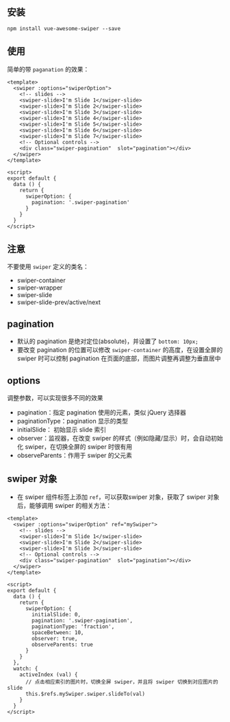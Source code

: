 ## 安装

```shell
npm install vue-awesome-swiper --save
```


## 使用

简单的带 `paganation` 的效果：

```vue
<template>
  <swiper :options="swiperOption">
    <!-- slides -->
    <swiper-slide>I'm Slide 1</swiper-slide>
    <swiper-slide>I'm Slide 2</swiper-slide>
    <swiper-slide>I'm Slide 3</swiper-slide>
    <swiper-slide>I'm Slide 4</swiper-slide>
    <swiper-slide>I'm Slide 5</swiper-slide>
    <swiper-slide>I'm Slide 6</swiper-slide>
    <swiper-slide>I'm Slide 7</swiper-slide>
    <!-- Optional controls -->
    <div class="swiper-pagination"  slot="pagination"></div>
  </swiper>
</template>

<script>
export default {
  data () {
    return {
      swiperOption: {
        pagination: '.swiper-pagination'
      }
    }
  }
</script>
```



## 注意

不要使用 `swiper` 定义的类名：

+ swiper-container
+ swiper-wrapper
+ swiper-slide
+ swiper-slide-prev/active/next



## pagination

+ 默认的 pagination 是绝对定位(absolute)，并设置了 `bottom: 10px;`
+ 要改变 pagination 的位置可以修改 `swiper-container` 的高度，在设置全屏的 swiper 时可以控制 pagination 在页面的底部，而图片调整再调整为垂直居中



##  options

调整参数，可以实现很多不同的效果

+ pagination：指定 pagination 使用的元素，类似 jQuery 选择器
+ paginationType：pagination 显示的类型
+ initialSlide： 初始显示 slide 索引
+ observer：监视器，在改变 swiper 的样式（例如隐藏/显示）时，会自动初始化 swiper，在切换全屏的 swiper 时很有用
+ observeParents：作用于 swiper 的父元素



##  swiper 对象

+ 在 swiper 组件标签上添加 `ref`，可以获取swiper 对象，获取了 swiper 对象后，能够调用 swiper 的相关方法：
```vue
<template>
  <swiper :options="swiperOption" ref="mySwiper">
    <!-- slides -->
    <swiper-slide>I'm Slide 1</swiper-slide>
    <swiper-slide>I'm Slide 2</swiper-slide>
    <swiper-slide>I'm Slide 3</swiper-slide>
    <!-- Optional controls -->
    <div class="swiper-pagination"  slot="pagination"></div>
  </swiper>
</template>

<script>
export default {
  data () {
    return {
      swiperOption: {
        initialSlide: 0,
        pagination: '.swiper-pagination',
        paginationType: 'fraction',
        spaceBetween: 10,
        observer: true,
        observeParents: true
      }
    }
  },
  watch: {
    activeIndex (val) {
      // 点击相应索引的图片时，切换全屏 swiper，并且将 swiper 切换到对应图片的 slide
      this.$refs.mySwiper.swiper.slideTo(val)
    }
  }
</script>
```
